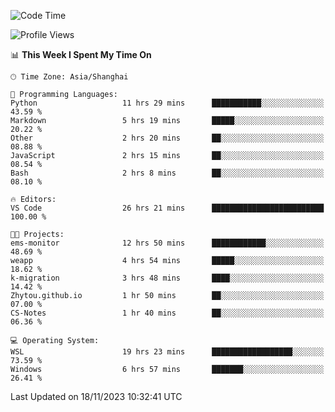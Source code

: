 <!--START_SECTION:waka-->
![Code Time](http://img.shields.io/badge/Code%20Time-1%2C379%20hrs%2058%20mins-blue)

![Profile Views](http://img.shields.io/badge/Profile%20Views-0-blue)

📊 **This Week I Spent My Time On** 

```text
🕑︎ Time Zone: Asia/Shanghai

💬 Programming Languages: 
Python                   11 hrs 29 mins      ███████████░░░░░░░░░░░░░░   43.59 % 
Markdown                 5 hrs 19 mins       █████░░░░░░░░░░░░░░░░░░░░   20.22 % 
Other                    2 hrs 20 mins       ██░░░░░░░░░░░░░░░░░░░░░░░   08.88 % 
JavaScript               2 hrs 15 mins       ██░░░░░░░░░░░░░░░░░░░░░░░   08.54 % 
Bash                     2 hrs 8 mins        ██░░░░░░░░░░░░░░░░░░░░░░░   08.10 % 

🔥 Editors: 
VS Code                  26 hrs 21 mins      █████████████████████████   100.00 % 

🐱‍💻 Projects: 
ems-monitor              12 hrs 50 mins      ████████████░░░░░░░░░░░░░   48.69 % 
weapp                    4 hrs 54 mins       █████░░░░░░░░░░░░░░░░░░░░   18.62 % 
k-migration              3 hrs 48 mins       ████░░░░░░░░░░░░░░░░░░░░░   14.42 % 
Zhytou.github.io         1 hr 50 mins        ██░░░░░░░░░░░░░░░░░░░░░░░   07.00 % 
CS-Notes                 1 hr 40 mins        ██░░░░░░░░░░░░░░░░░░░░░░░   06.36 % 

💻 Operating System: 
WSL                      19 hrs 23 mins      ██████████████████░░░░░░░   73.59 % 
Windows                  6 hrs 57 mins       ███████░░░░░░░░░░░░░░░░░░   26.41 % 
```


 Last Updated on 18/11/2023 10:32:41 UTC
<!--END_SECTION:waka-->